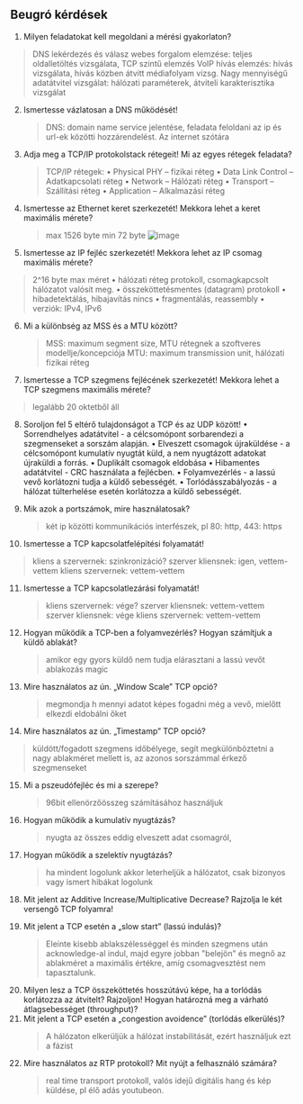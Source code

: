 ## Beugró kérdések
1. Milyen feladatokat kell megoldani a mérési gyakorlaton?
  > DNS lekérdezés és válasz
webes forgalom elemzése: teljes oldalletöltés vizsgálata, TCP szintű elemzés
VoIP hívás elemzés: hívás vizsgálata, hívás közben átvitt médiafolyam vizsg.
Nagy mennyiségű adatátvitel vizsgálat: hálózati paraméterek, átviteli karakterisztika vizsgálat

2. Ismertesse vázlatosan a DNS működését!
   > DNS: domain name service jelentése, feladata feloldani az ip és url-ek közötti hozzárendelést.
   > Az internet szótára

3. Adja meg a TCP/IP protokolstack rétegeit! Mi az egyes rétegek feladata?
   > TCP/IP rétegek:
  • Physical PHY – fizikai réteg
  • Data Link Control – Adatkapcsolati réteg
  • Network – Hálózati réteg
  • Transport – Szállítási réteg
  • Application – Alkalmazási réteg

4. Ismertesse az Ethernet keret szerkezetét! Mekkora lehet a keret maximális mérete?
   > max 1526 byte
   > min 72 byte
   > ![image](https://github.com/Bende126/infokommlab/assets/28264530/4ea6adb0-a31b-4d5e-b52c-ae8884d846ec)

5. Ismertesse az IP fejléc szerkezetét! Mekkora lehet az IP csomag maximális mérete?
  > 2^16 byte max méret
> • hálózati réteg protokoll, csomagkapcsolt hálózatot valósít meg.
• összeköttetésmentes (datagram) protokoll
• hibadetektálás, hibajavítás nincs
• fragmentálás, reassembly
• verziók: IPv4, IPv6

6. Mi a különbség az MSS és a MTU között?
   > MSS: maximum segment size, MTU rétegnek a szoftveres modellje/koncepciója
   > MTU: maximum transmission unit, hálózati fizikai réteg

7. Ismertesse a TCP szegmens fejlécének szerkezetét! Mekkora lehet a TCP szegmens maximális
mérete?
  > legalább 20 oktetből áll

8. Soroljon fel 5 eltérő tulajdonságot a TCP és az UDP között!
 • Sorrendhelyes adatátvitel - a célcsomópont sorbarendezi a szegmenseket a sorszám
alapján.
• Elveszett csomagok újraküldése - a célcsomópont kumulatív nyugtát küld, a nem
nyugtázott adatokat újraküldi a forrás.
• Duplikált csomagok eldobása
• Hibamentes adatátvitel - CRC használata a fejlécben.
• Folyamvezérlés - a lassú vevő korlátozni tudja a küldő sebességét.
• Torlódásszabályozás - a hálózat túlterhelése esetén korlátozza a küldő sebességét.

9. Mik azok a portszámok, mire használatosak?
   > két ip közötti kommunikációs interfészek, pl 80: http, 443: https

10. Ismertesse a TCP kapcsolatfelépítési folyamatát!
  > kliens a szervernek: szinkronizáció?
> szerver kliensnek: igen, vettem-vettem
> kliens szervernek: vettem-vettem

11. Ismertesse a TCP kapcsolatlezárási folyamatát!
    > kliens szervernek: vége?
    > szerver kliensnek: vettem-vettem
    > szerver kliensnek: vége
    > kliens szervernek: vettem-vettem

12. Hogyan működik a TCP-ben a folyamvezérlés? Hogyan számítjuk a küldő ablakát?
    > amikor egy gyors küldő nem tudja elárasztani a lassú vevőt
    > ablakozás magic

13. Mire használatos az ún. „Window Scale” TCP opció?
    > megmondja h mennyi adatot képes fogadni még a vevő, mielőtt elkezdi eldobálni őket

14. Mire használatos az ún. „Timestamp” TCP opció?
  > küldött/fogadott szegmens időbélyege, segít megkülönböztetni a nagy ablakméret mellett is, az azonos sorszámmal érkező szegmenseket

15. Mi a pszeudófejléc és mi a szerepe?
    > 96bit ellenörzőösszeg számításához használjuk
17. Hogyan működik a kumulatív nyugtázás?
    > nyugta az összes eddig elveszett adat csomagról, 
18. Hogyan működik a szelektív nyugtázás?
    > ha mindent logolunk akkor leterheljük a hálózatot, csak bizonyos vagy ismert hibákat logolunk
19. Mit jelent az Additive Increase/Multiplicative Decrease? Rajzolja le két versengő TCP folyamra!
    > 
21. Mit jelent a TCP esetén a „slow start” (lassú indulás)?
    > Eleinte kisebb ablakszélességgel és minden szegmens után acknowledge-al indul, majd egyre jobban "belejön" és megnő az ablakméret a maximális értékre, amíg csomagvesztést nem tapasztalunk.
22. Milyen lesz a TCP összeköttetés hosszútávú képe, ha a torlódás korlátozza az átvitelt? Rajzoljon! Hogyan határozná meg a várható átlagsebességet (throughput)?
23. Mit jelent a TCP esetén a „congestion avoidence” (torlódás elkerülés)?
    > A hálózaton elkerüljük a hálózat instabilitását, ezért használjuk ezt a fázist
24. Mire használatos az RTP protokoll? Mit nyújt a felhasználó számára?
    > real time transport protokoll, valós idejű digitális hang és kép küldése, pl élő adás youtubeon.
